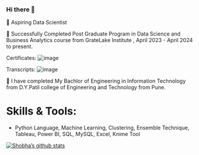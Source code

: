 ### Hi there 👋

<!--
**choudhary-shobhads2023/choudhary-shobhads2023** is a ✨ _special_ ✨ repository because its `README.md` (this file) appears on your GitHub profile.

Here are some ideas to get you started:

- 🔭 I’m currently working on ...
- 🌱 I’m currently learning ...
- 👯 I’m looking to collaborate on ...
- 🤔 I’m looking for help with ...
- 💬 Ask me about ...
- 📫 How to reach me: ...
- 😄 Pronouns: ...
- ⚡ Fun fact: ...
​[![Shobha's GitHub stats](https://github-readme-stats.vercel.ap...)](https://github.com/choudhary-shobhads2023/github-r...)
-->
 🌱 Aspiring Data Scientist
 
🌱 Successfully Completed Post Graduate Program in Data Science and Business Analytics course from GrateLake Institute , April 2023 - April 2024 to present.

Certificates:
 ![image](https://github.com/choudhary-shobhads2023/choudhary-shobhads2023/assets/130852423/66a7200e-4eb9-47be-a52c-241a36a074a3)

 Transcripts:
 ![image](https://github.com/choudhary-shobhads2023/choudhary-shobhads2023/assets/130852423/7b9592b4-df57-4275-bf28-c3be2d7e8fda)


🌱 I have completed My Bachlor of Engineering in Information Technology from D.Y.Patil college of Engineering and Technology from Pune. 

# Skills & Tools: 
  * Python Language, Machine Learning, Clustering, Ensemble Technique, Tableau, Power BI, SQL, MySQL, Excel, Knime Tool




​[![Shobha’s github stats](https://github-readme-stats.vercel.app/api?username=choudhary-shobhads2023)](https://github.com/choudhary-shobhads2023)
